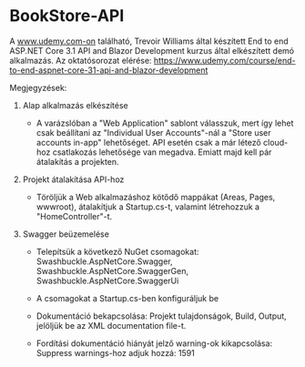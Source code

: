 # BookStore-API
A www.udemy.com-on található, Trevoir Williams által készített End to end ASP.NET Core 3.1 API and Blazor Development kurzus által elkészített demó alkalmazás.
Az oktatósorozat elérése:
https://www.udemy.com/course/end-to-end-aspnet-core-31-api-and-blazor-development

Megjegyzések:
1. Alap alkalmazás elkészítése
	- A varázslóban a "Web Application" sablont válasszuk, mert így lehet csak beállítani az "Individual User Accounts"-nál a "Store user accounts in-app" lehetőséget.
	  API esetén csak a már létező cloud-hoz csatlakozás lehetősége van megadva. Emiatt majd kell pár átalakítás a projekten.

2. Projekt átalakítása API-hoz
	- Töröljük a Web alkalmazáshoz kötődő mappákat (Areas, Pages, wwwroot), átalakítjuk a Startup.cs-t, valamint létrehozzuk a "HomeController"-t.

3. Swagger beüzemelése
	- Telepítsük a következő NuGet csomagokat: 
		Swashbuckle.AspNetCore.Swagger, 
		Swashbuckle.AspNetCore.SwaggerGen, 
		Swashbuckle.AspNetCore.SwaggerUi

	- A csomagokat a Startup.cs-ben konfiguráljuk be

	- Dokumentáció bekapcsolása: Projekt tulajdonságok, Build, Output, jelöljük be az XML documentation file-t.
	- Fordítási dokumentáció hiányát jelző warning-ok kikapcsolása: Suppress warnings-hoz adjuk hozzá: 1591